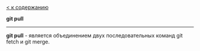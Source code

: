 [< к содержанию](./pull.md)

**git pull**

---
__git pull__ - является объединением двух последовательных команд git fetch и git merge. 